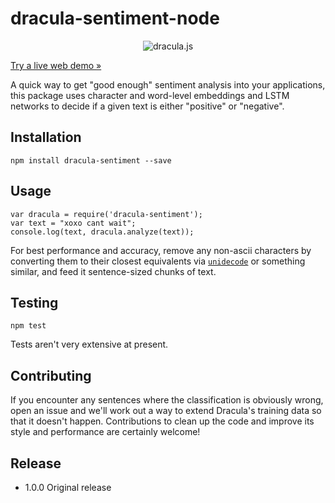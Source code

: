 # dracula-sentiment-node

<center>
<img src="http://dracula.sentimentron.co.uk/img/dracula-js.svg" alt="dracula.js" />
</center>

[Try a live web demo &raquo;](http://dracula.sentimentron.co.uk/sentiment-demo/)

A quick way to get "good enough" sentiment analysis into your applications, this package uses character and word-level embeddings and LSTM networks to decide if a given text is either "positive" or "negative".

## Installation

    npm install dracula-sentiment --save

## Usage
    
    var dracula = require('dracula-sentiment');
    var text = "xoxo cant wait";
    console.log(text, dracula.analyze(text));

For best performance and accuracy, remove any non-ascii characters by converting them to their closest equivalents via [`unidecode`](https://www.npmjs.com/package/unidecode) or something similar, and feed it sentence-sized chunks of text. 

## Testing
    
    npm test

Tests aren't very extensive at present. 

## Contributing

If you encounter any sentences where the classification is obviously wrong, open an issue and we'll work out a way to extend Dracula's training data so that it doesn't happen. Contributions to clean up the code and improve its style and performance are certainly welcome! 

## Release
* 1.0.0 Original release
